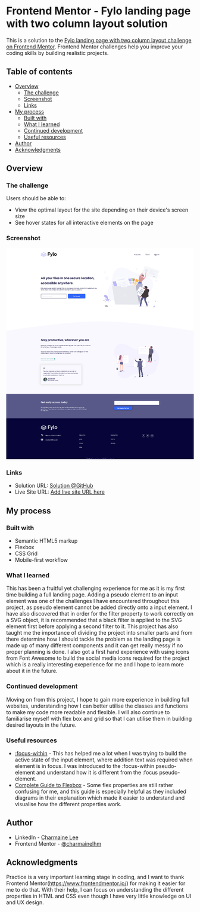 # Frontend Mentor - Fylo landing page with two column layout solution

This is a solution to the [Fylo landing page with two column layout challenge on Frontend Mentor](https://www.frontendmentor.io/challenges/fylo-landing-page-with-two-column-layout-5ca5ef041e82137ec91a50f5). Frontend Mentor challenges help you improve your coding skills by building realistic projects.

## Table of contents

- [Overview](#overview)
  - [The challenge](#the-challenge)
  - [Screenshot](#screenshot)
  - [Links](#links)
- [My process](#my-process)
  - [Built with](#built-with)
  - [What I learned](#what-i-learned)
  - [Continued development](#continued-development)
  - [Useful resources](#useful-resources)
- [Author](#author)
- [Acknowledgments](#acknowledgments)

## Overview

### The challenge

Users should be able to:

- View the optimal layout for the site depending on their device's screen size
- See hover states for all interactive elements on the page

### Screenshot

![Desktop version](./images/screenshot-desktop.png)

### Links

- Solution URL: [Solution @GitHub](https://github.com/charmainelhm/frontend-mentor-fylo-landing-page)
- Live Site URL: [Add live site URL here](https://your-live-site-url.com)

## My process

### Built with

- Semantic HTML5 markup
- Flexbox
- CSS Grid
- Mobile-first workflow

### What I learned

This has been a fruitful yet challenging experience for me as it is my first time building a full landing page. Adding a pseudo element to an input element was one of the challenges I have encountered throughout this project, as pseudo element cannot be added directly onto a input element. I have also discovered that in order for the filter property to work correctly on a SVG object, it is recommended that a black filter is applied to the SVG element first before applying a second filter to it. This project has also taught me the importance of dividing the project into smaller parts and from there determine how I should tackle the problem as the landing page is made up of many different components and it can get really messy if no proper planning is done. I also got a first hand experience with using icons from Font Awesome to build the social media icons required for the project which is a really interesting exeperience for me and I hope to learn more about it in the future.

### Continued development

Moving on from this project, I hope to gain more experience in building full websites, understanding how I can better utilise the classes and functions to make my code more readable and flexible. I will also continue to familiarise myself with flex box and grid so that I can utilise them in building desired layouts in the future.

### Useful resources

- [:focus-within](https://css-tricks.com/almanac/selectors/f/focus-within/) - This has helped me a lot when I was trying to build the active state of the input element, where addition text was required when element is in focus. I was introduced to the :focus-within pseudo-element and understand how it is different from the :focus pseudo-element.
- [Complete Guide to Flexbox](https://css-tricks.com/snippets/css/a-guide-to-flexbox/) - Some flex properties are still rather confusing for me, and this guide is especially helpful as they included diagrams in their explanation which made it easier to understand and visualise how the different properties work.

## Author

- LinkedIn - [Charmaine Lee](https://www.linkedin.com/in/charmainelee-huimin/)
- Frontend Mentor - [@charmainelhm](https://www.frontendmentor.io/profile/charmainelhm)

## Acknowledgments

Practice is a very important learning stage in coding, and I want to thank Frontend Mentor(https://www.frontendmentor.io/) for making it easier for me to do that. With their help, I can focus on understanding the different properties in HTML and CSS even though I have very little knowledge on UI and UX design.
